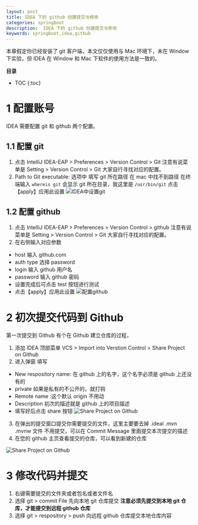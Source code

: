 ```yaml
---
layout: post
title: IDEA 下的 github 创建提交与修改
categories: springboot
description:  IDEA 下的 github 创建提交与修改
keywords: springboot,idea,github
---
```


本章假定你已经安装了 git 客户端，本文仅仅使用与 Mac 环境下，未在 Window下实验，但 IDEA 在 Window 和 Mac 下软件的使用方法是一致的。 


**目录**

* TOC
{:toc}


# 1 配置账号
IDEA 需要配置 git 和 github 两个配置。
## 1.1 配置 git
1. 点击 IntelliJ IDEA-EAP > Preferences > Version Control > Git 注意有说菜单是 Setting > Version Control > Git 大家自行寻找对应的配置。
2. Path to Git executable: 选项中 填写 git 所在路径
在 mac 中找不到路径 在终端输入 `whereis git` 会显示 git 所在目录，我这里是 `/usr/bin/git` 点击【apply】应用此设置
![IDEA中设置git](https://www.cnblogs.com/images/cnblogs_com/fishpro/1453719/o_github0.png)

## 1.2 配置 github
1. 点击 IntelliJ IDEA-EAP > Preferences > Version Control > github 注意有说菜单是 Setting > Version Control > Git 大家自行寻找对应的配置。
2. 在右侧输入对应参数
- host 输入 github.com
- auth type 选择 password
- login 输入 github 用户名
- password 输入 github 密码
- 设置完成后可点击 test 按钮进行测试
- 点击【apply】应用此设置
![配置github](https://www.cnblogs.com/images/cnblogs_com/fishpro/1453719/o_github1.png)

# 2 初次提交代码到 Github
第一次提交到 Github 有个在 Github 建立仓库的过程，
1. 添加 IDEA 顶部菜单 VCS > Import into Verstion Control > Share Project on Github
2. 进入弹窗 填写
- New respository name: 在 github 上的名字，这个名字必须是 github 上还没有的
- private 如果是私有的不公开的，就打钩
- Remote name :这个默认 origin 不用动
- Description 初次的描述就是 github 上的项目描述
- 填写好后点击 share 按钮
![Share Project on Github](https://www.cnblogs.com/images/cnblogs_com/fishpro/1453719/o_github2.png)
3. 在弹出的提交窗口提交你需要提交的文件，这里主要要去掉 .ideal .mvn .mvnw 文件 不用提交，可以在 Commit Message 里面提交本次提交的描述
4. 在您的 github 主页查看提交的仓库，可以看到新建的仓库

![Share Project on Github](https://www.cnblogs.com/images/cnblogs_com/fishpro/1453719/o_github3.png)


# 3 修改代码并提交
1. 右键需要提交的文件夹或者包名或者文件名
2. 选择 git > commit File 先向本地 git 仓库提交 **注意必须先提交到本地 git 仓库，才能提交到远程 github 仓库**
3. 选择 git > respository > push 向远程 github 仓库提交本地仓库内容
